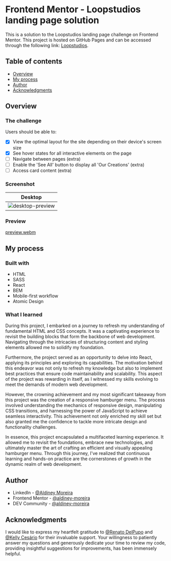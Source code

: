 # Frontend Mentor - Loopstudios landing page solution

This is a solution to the Loopstudios landing page challenge on Frontend Mentor. This project is hosted on GitHub Pages and can be accessed through the following link: [Loopstudios](https://aldiney-moreira.github.io/loopstudios/).

## Table of contents

- [Overview](#overview)
- [My process](#my-process)
- [Author](#author)
- [Acknowledgments](#acknowledgments)

## Overview

### The challenge

Users should be able to:

- [X] View the optimal layout for the site depending on their device's screen size
- [X] See hover states for all interactive elements on the page
- [ ] Navigate between pages (extra)
- [ ] Enable the 'See All' button to display all 'Our Creations' (extra)
- [ ] Access card content (extra)

### Screenshot
| Desktop |
| ------- | 
| ![desktop-preview](https://github.com/aldiney-moreira/loopstudios-landing-page/assets/124083679/daa9c81e-444e-45c3-b1b2-02fd7841c8e4) |

### Preview

[preview.webm](https://github.com/aldiney-moreira/loopstudios-landing-page/assets/124083679/fe37140c-b3ce-4807-a8fd-901db017af6f)

## My process

### Built with

- HTML
- SASS
- React
- BEM
- Mobile-first workflow
- Atomic Design

### What I learned

During this project, I embarked on a journey to refresh my understanding of fundamental HTML and CSS concepts. It was a captivating experience to revisit the building blocks that form the backbone of web development. Navigating through the intricacies of structuring content and styling elements allowed me to solidify my foundation.

Furthermore, the project served as an opportunity to delve into React, applying its principles and exploring its capabilities. The motivation behind this endeavor was not only to refresh my knowledge but also to implement best practices that ensure code maintainability and scalability. This aspect of the project was rewarding in itself, as I witnessed my skills evolving to meet the demands of modern web development.

However, the crowning achievement and my most significant takeaway from this project was the creation of a responsive hamburger menu. The process involved understanding the mechanics of responsive design, manipulating CSS transitions, and harnessing the power of JavaScript to achieve seamless interactivity. This achievement not only enriched my skill set but also granted me the confidence to tackle more intricate design and functionality challenges.

In essence, this project encapsulated a multifaceted learning experience. It allowed me to revisit the foundations, embrace new technologies, and ultimately master the art of crafting an efficient and visually appealing hamburger menu. Through this journey, I've realized that continuous learning and hands-on practice are the cornerstones of growth in the dynamic realm of web development.

## Author

- LinkedIn - [@Aldiney Moreira](https://www.linkedin.com/in/aldiney-moreira/)
- Frontend Mentor - [@aldiney-moreira](https://www.frontendmentor.io/profile/aldiney-moreira)
- DEV Community - [@aldiney-moreira](https://dev.to/aldineymoreira)

## Acknowledgments

I would like to express my heartfelt gratitude to [@Renato DelPupo](https://github.com/renatodelpupo) and [@Kelly Cesário](https://github.com/kellycesario) for their invaluable support. Your willingness to patiently answer my questions and generously dedicate your time to review my code, providing insightful suggestions for improvements, has been immensely helpful.
